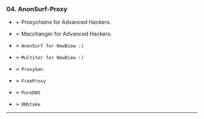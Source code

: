 ### 04. AnonSurf-Proxy

  * ➢ Proxychains for Advanced Hackers.

  * ➢ Macchanger for Advanced Hackers.

  * ➢ ``AnonSurf for NewBiew :)``
  * ➢ ``Multitor for NewBiew :)``
  * ➢ ``ProxyGen``
  * ➢ ``FreeProxy``
  * ➢ ``PureDNS``
  * ➢ ``DNStake``

****
